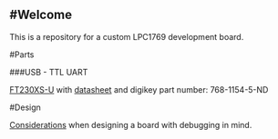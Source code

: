 #Welcome
---

This is a repository for a custom LPC1769 development board.

#Parts

###USB - TTL UART

[FT230XS-U](http://www.digikey.ca/product-detail/en/ftdi-future-technology-devices-international-ltd/FT230XS-U/768-1154-5-ND/3749469) with [datasheet](http://www.ftdichip.com/Support/Documents/DataSheets/ICs/DS_FT230X.pdf) and digikey part number: 768-1154-5-ND

#Design

[Considerations](https://community.nxp.com/message/630601) when designing a board with debugging in mind.
